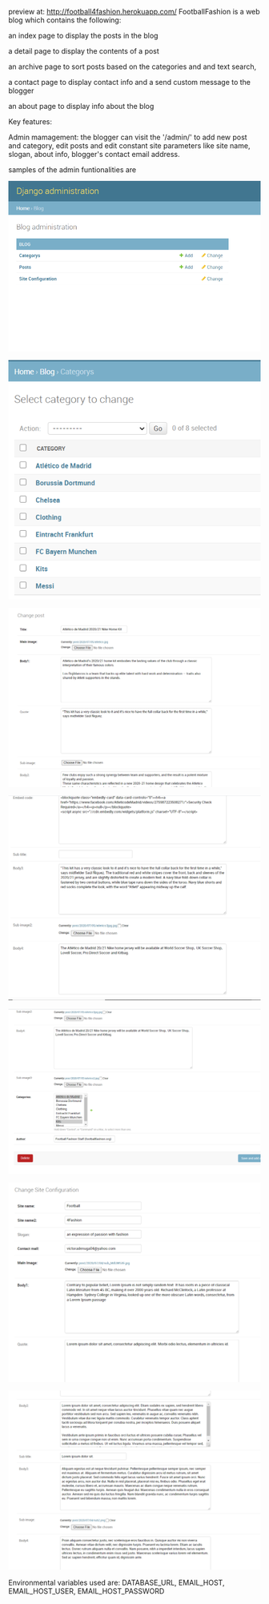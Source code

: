 preview at:  http://football4fashion.herokuapp.com/
FootballFashion is a web blog which contains the following:

an index page to display the posts in the blog

a detail page to display the contents of a post

an archive page to sort posts based on the categories and and text search, 

a contact page to display contact info and a send custom message to the blogger

an about page to display info about the blog

Key features:

Admin mamagement: the blogger can visit the '/admin/' to add new post and category, edit 
posts and edit constant site parameters like site name, slogan, about info, blogger's 
contact email address.

samples of the admin funtionalities are 

![](media/admin1.PNG)

![](media/admin2.PNG)

![](media/adminpost1.PNG)

![](media/adminpost2.PNG)

![](media/adminpost3.PNG)

![](media/adminsite1.PNG)

![](media/adminsite2.PNG)

Environmental variables used are:
DATABASE_URL,
EMAIL_HOST,
EMAIL_HOST_USER,
EMAIL_HOST_PASSWORD
